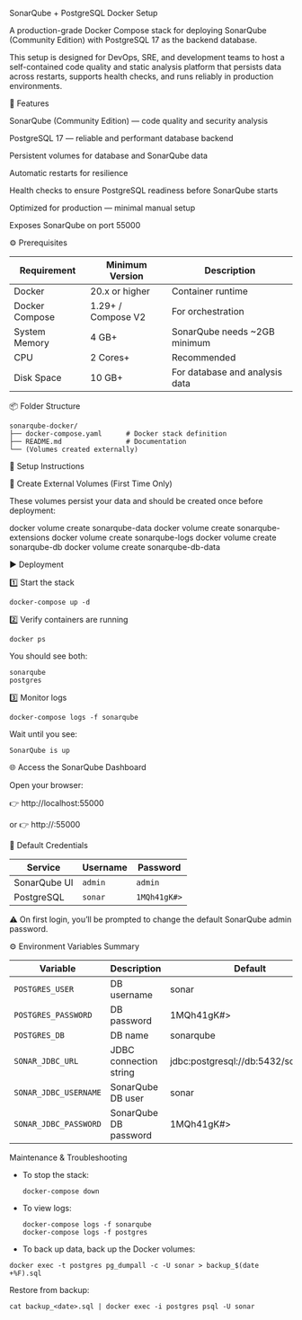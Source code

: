 SonarQube + PostgreSQL Docker Setup

A production-grade Docker Compose stack for deploying SonarQube (Community Edition) with PostgreSQL 17 as the backend database.

This setup is designed for DevOps, SRE, and development teams to host a self-contained code quality and static analysis platform that persists data across restarts, supports health checks, and runs reliably in production environments.

🚀 Features

SonarQube (Community Edition) — code quality and security analysis

PostgreSQL 17 — reliable and performant database backend

Persistent volumes for database and SonarQube data

Automatic restarts for resilience

Health checks to ensure PostgreSQL readiness before SonarQube starts

Optimized for production — minimal manual setup

Exposes SonarQube on port 55000



⚙️ Prerequisites

| Requirement    | Minimum Version    | Description                    |
| -------------- | ------------------ | ------------------------------ |
| Docker         | 20.x or higher     | Container runtime              |
| Docker Compose | 1.29+ / Compose V2 | For orchestration              |
| System Memory  | 4 GB+              | SonarQube needs ~2GB minimum   |
| CPU            | 2 Cores+           | Recommended                    |
| Disk Space     | 10 GB+             | For database and analysis data |

📦 Folder Structure
```
sonarqube-docker/
├── docker-compose.yaml      # Docker stack definition
├── README.md                # Documentation
└── (Volumes created externally)
```

🔧 Setup Instructions

🧱 Create External Volumes (First Time Only)

These volumes persist your data and should be created once before deployment:

docker volume create sonarqube-data
docker volume create sonarqube-extensions
docker volume create sonarqube-logs
docker volume create sonarqube-db
docker volume create sonarqube-db-data

▶️ Deployment

1️⃣ Start the stack

```
docker-compose up -d
```

2️⃣ Verify containers are running

```
docker ps
```

You should see both:
```
sonarqube
postgres
```

3️⃣ Monitor logs

```
docker-compose logs -f sonarqube
```

Wait until you see:

```
SonarQube is up
```

🌐 Access the SonarQube Dashboard

Open your browser:

👉 http://localhost:55000

or
👉 http://<your-server-ip>:55000

🔐 Default Credentials

| Service      | Username | Password     |
| ------------ | -------- | ------------ |
| SonarQube UI | `admin`  | `admin`      |
| PostgreSQL   | `sonar`  | `1MQh41gK#>` |


⚠️ On first login, you’ll be prompted to change the default SonarQube admin password.

⚙️ Environment Variables Summary

| Variable              | Description            | Default                             |
| --------------------- | ---------------------- | ----------------------------------- |
| `POSTGRES_USER`       | DB username            | sonar                               |
| `POSTGRES_PASSWORD`   | DB password            | 1MQh41gK#>                          |
| `POSTGRES_DB`         | DB name                | sonarqube                           |
| `SONAR_JDBC_URL`      | JDBC connection string | jdbc:postgresql://db:5432/sonarqube |
| `SONAR_JDBC_USERNAME` | SonarQube DB user      | sonar                               |
| `SONAR_JDBC_PASSWORD` | SonarQube DB password  | 1MQh41gK#>                          |

Maintenance & Troubleshooting
- To stop the stack:

  ```
  docker-compose down
  ```
- To view logs:

  ```
  docker-compose logs -f sonarqube
  docker-compose logs -f postgres
  ```

- To back up data, back up the Docker volumes:

```
docker exec -t postgres pg_dumpall -c -U sonar > backup_$(date +%F).sql
```
Restore from backup:

```
cat backup_<date>.sql | docker exec -i postgres psql -U sonar
```


